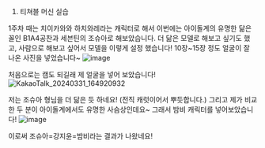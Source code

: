 1. 티쳐블 머신 실습

1주차 때는 치이카와와 하치와레라는 캐릭터로 해서
이번에는 아이돌계의 유명한 닮은 꼴인 B1A4공찬과 세븐틴의 조슈아로 해보았습니다.
더 닮은 모델로 해보고 싶기도 했고, 사람으로 해보고 싶어서 모델을 이렇게 설정 했습니다!
10장~15장 정도 얼굴이 잘 나온 사진을 넣었습니다~
![image](https://github.com/sejongsmarcle/2024_Spring_SMARCLE_Snaegi_Study/assets/162951669/c12bfd76-3045-412f-9e4a-453a1e00fa7f)


처음으로는 캠도 되길래 제 얼굴을 넣어 보았습니다!
![KakaoTalk_20240331_164920932](https://github.com/sejongsmarcle/2024_Spring_SMARCLE_Snaegi_Study/assets/162951669/44c7a389-a767-4ed4-8f36-f5a22c12780e)

저는 조슈아 형님을 더 닮은 듯 하네요! (전직 캐럿이어서 뿌듯합니다.)
그리고 제가 비교한 두 분이 아이돌계에서도 유명한 사슴상인데요~
그래서 밤비 캐릭터를 넣어보았습니다!
![image](https://github.com/sejongsmarcle/2024_Spring_SMARCLE_Snaegi_Study/assets/162951669/699ee5a8-8fcb-4235-89c1-af348c237d56)

이로써 조슈아=강지윤=밤비라는 결과가 나왔네요!
